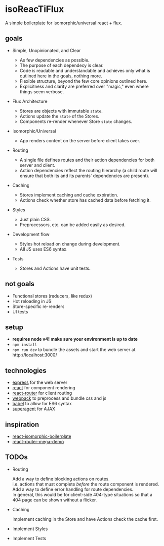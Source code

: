 # isoReacTiFlux

A simple boilerplate for isomorphic/universal react + flux.

## goals

* Simple, Unopinionated, and Clear

    * As few dependencies as possible.
    * The purpose of each dependecy is clear.
    * Code is readable and understandable and achieves only what is outlined here in the goals, nothing more.
    * Flexible structure, beyond the few core opinions outlined here.
    * Explicitness and clarity are preferred over "magic," even where things seem verbose.

* Flux Architecture

    * Stores are objects with immutable `state`.
    * Actions update the `state` of the Stores.
    * Components re-render whenever Store `state` changes.

* Isomorphic/Universal

    * App renders content on the server before client takes over.

* Routing

    * A single file defines routes and their action dependencies for both server and client.
    * Action dependencies reflect the routing hierarchy (a child route will ensure that both its and its parents' dependencies are present).

* Caching

    * Stores implement caching and cache expiration.
    * Actions check whether store has cached data before fetching it.

* Styles

    * Just plain CSS.
    * Preprocessors, etc. can be added easily as desired.

* Development flow

    * Styles hot reload on change during development.
    * All JS uses ES6 syntax.

* Tests

    * Stores and Actions have unit tests.

## not goals

* Functional stores (reducers, like redux)
* Hot reloading in JS
* Store-specific re-renders
* UI tests

## setup

* **requires node v4! make sure your environment is up to date**
* `npm install`
* `npm run dev` to bundle the assets and start the web server at http://localhost:3000/

## technologies

* [express](http://expressjs.com/en/index.html) for the web server
* [react](https://facebook.github.io/react/) for component rendering
* [react-router](https://github.com/rackt/react-router) for client routing
* [webpack](https://webpack.github.io/) to preprocess and bundle css and js
* [babel](https://babeljs.io/) to allow for ES6 syntax
* [superagent](http://visionmedia.github.io/superagent/) for AJAX


## inspiration

* [react-isomorphic-boilerplate](http://jmfurlott.com/tutorial-setting-up-a-simple-isomorphic-react-app/)
* [react-router-mega-demo](https://github.com/rackt/react-router-mega-demo)

## TODOs

* Routing

    Add a way to define blocking actions on routes.  
    i.e. actions that must complete *before* the route component is rendered.  
    Add a way to define error handling for route dependencies.  
    In general, this would be for client-side 404-type situations so that
    a 404 page can be shown without a flicker.

* Caching

    Implement caching in the Store and have Actions check the cache first.

* Implement Styles
* Implement Tests

